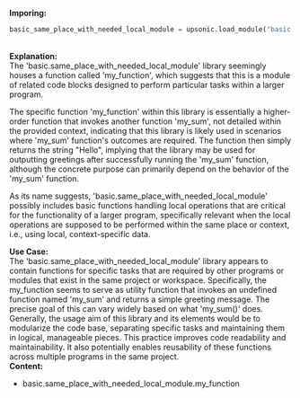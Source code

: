 <b class="custom_code_highlight_green">Imporing:</b><br>
```python
basic_same_place_with_needed_local_module = upsonic.load_module("basic.same_place_with_needed_local_module")
```
<br><b class="custom_code_highlight_green">Explanation:</b><br>The 'basic.same_place_with_needed_local_module' library seemingly houses a function called 'my_function', which suggests that this is a module of related code blocks designed to perform particular tasks within a larger program.

The specific function 'my_function' within this library is essentially a higher-order function that invokes another function 'my_sum', not detailed within the provided context, indicating that this library is likely used in scenarios where 'my_sum' function's outcomes are required. The function then simply returns the string "Hello", implying that the library may be used for outputting greetings after successfully running the 'my_sum' function, although the concrete purpose can primarily depend on the behavior of the 'my_sum' function.

As its name suggests, 'basic.same_place_with_needed_local_module' possibly includes basic functions handling local operations that are critical for the functionality of a larger program, specifically relevant when the local operations are supposed to be performed within the same place or context, i.e., using local, context-specific data.

<b class="custom_code_highlight_green">Use Case:</b><br>The 'basic.same_place_with_needed_local_module' library appears to contain functions for specific tasks that are required by other programs or modules that exist in the same project or workspace. Specifically, the my_function seems to serve as utility function that invokes an undefined function named 'my_sum' and returns a simple greeting message. The precise goal of this can vary widely based on what 'my_sum()' does. Generally, the usage aim of this library and its elements would be to modularize the code base, separating specific tasks and maintaining them in logical, manageable pieces. This practice improves code readability and maintainability. It also potentially enables reusability of these functions across multiple programs in the same project.
<br><b class="custom_code_highlight_green">Content:</b><br>
  - basic.same_place_with_needed_local_module.my_function
